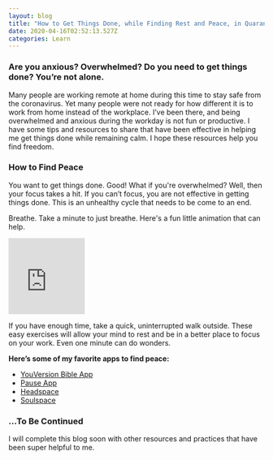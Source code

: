 ```yaml
---
layout: blog
title: "How to Get Things Done, while Finding Rest and Peace, in Quarantine. "
date: 2020-04-16T02:52:13.527Z
categories: Learn
---
```

### **Are you anxious? Overwhelmed? Do you need to get things done? You’re not alone.**

Many people are working remote at home during this time to stay safe from the coronavirus. Yet many people were not ready for how different it is to work from home instead of the workplace. I’ve been there, and being overwhelmed and anxious during the workday is not fun or productive. I have some tips and resources to share that have been effective in helping me get things done while remaining calm. I hope these resources help you find freedom.

### How to Find Peace

You want to get things done. Good! What if you're overwhelmed? Well, then your focus takes a hit. If you can’t focus, you are not effective in getting things done. This is an unhealthy cycle that needs to be come to an end.

Breathe. Take a minute to just breathe. Here's a fun little animation that can help.

<iframe src="https://giphy.com/embed/tG6KakamhDnoY" width="150" height="150" frameBorder="0" class="giphy-embed"></iframe>

If you have enough time, take a quick, uninterrupted walk outside. These easy exercises will allow your mind to rest and be in a better place to focus on your work. Even one minute can do wonders.

**Here’s some of my favorite apps to find peace:**

* [YouVersion Bible App](https://bible.com/app)
* [Pause App](https://www.pauseapp.com/)
* [Headspace](headspace.com)
* [Soulspace](https://soulspace.co/)



### ...To Be Continued

I will complete this blog soon with other resources and practices that have been super helpful to me.